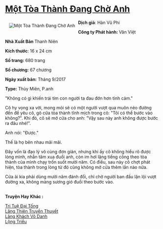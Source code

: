<a href="https://utruyen.com/mot-toa-thanh-dang-cho-anh/15261/" title="Một Tòa Thành Đang Chờ Anh"><h1>Một Tòa Thành Đang Chờ Anh</h1></a><div style="display:table"><img align="right" style="float: left; padding: 10px;" src="https://utruyen.com/images/story/200x260/mot-toa-thanh-dang-cho-anh.jpg" alt="Một Tòa Thành Đang Chờ Anh"><b>Dịch giả</b>: Hàn Vũ Phi<p></p><b>Công ty Phát hành: </b>Văn Việt<p></p><b>Nhà Xuất Bản </b>Thanh Niên<p></p><b>Kích thước</b>: 16 x 24 cm<p></p><b>Số trang:</b> 680 trang<p></p><b>Số chương:</b> 67 chương<p></p><b>Ngày xuất bản:</b> Tháng 9/2017<p></p><b>Type:</b> Thùy Miên, P.anh<p></p>"Không có gì khiến trái tim con người ta đau đớn hơn tình cảm."<p></p>Cô hy vọng xa vời, mong mỏi sẽ có một người vượt qua muôn nẻo đường đến để yêu cô, gõ cửa tòa thành tĩnh mịch trong cô: "Tôi có thể bước vào không?". Khi đó, cô sẽ mở cửa cho anh: "Vậy sau này anh không được bước ra đâu nhé!".<p></p>Anh nói: "Được."<p></p>Thế là họ bên nhau mãi mãi.<p></p>Đây vốn là đạo lý vô cùng đơn giản, nhưng khi ấy cô không hiểu rõ được lòng mình, nhẫn tâm xua đuổi anh, còn im hơi lặng tiếng cõng theo tòa thành của mình chạy trốn suốt mười năm. Có điều, sau này cô chợt phát hiện, tòa thành trong lòng từ đó cũng không mở cửa thêm lần nào nữa.<p></p>Cửa ải kia phải dùng mười năm đánh đổi, chỉ chờ người ban đầu lặn lội vượt đường xa, không màng sương gió đuổi theo bước vào.</div><p><br><b>Truyện Hay Khác :</b></p><a href="https://utruyen.com/tri-tue-dai-tong/10515/" alt="Trí Tuệ Đại Tống">Trí Tuệ Đại Tống</a><br/><a href="https://github.com/quanluxury/truyenhot/tree/master/truyenhay/379/" alt="Lăng Thiên Truyền Thuyết">Lăng Thiên Truyền Thuyết</a><br/><a href="https://github.com/quanluxury/truyenhot/tree/master/truyenhay/13826/" alt="Lãng Khách Vô Danh">Lãng Khách Vô Danh</a><br/><a href="https://github.com/quanluxury/ngontinhhot/tree/master/truyenhay/3689/" alt="Lộng Triều">Lộng Triều</a><br/>